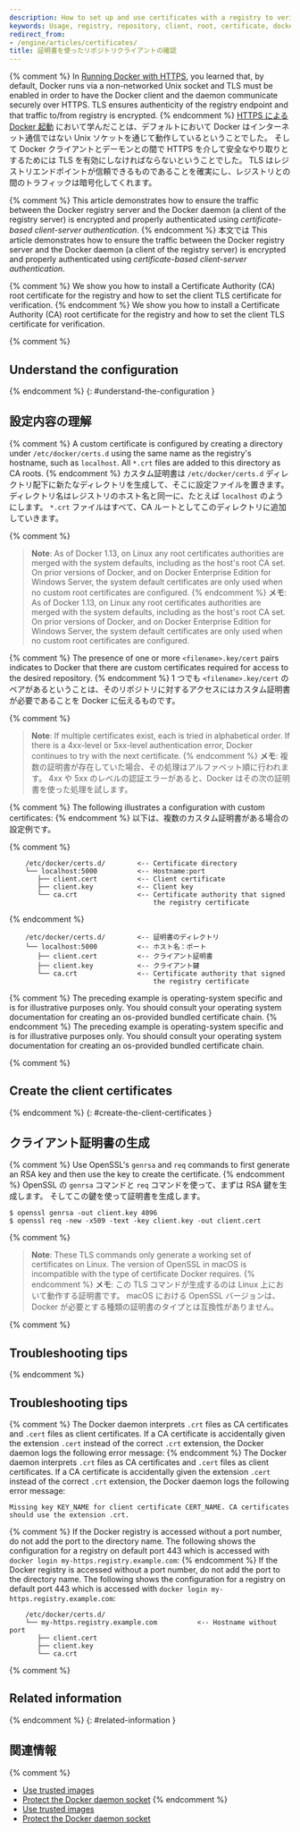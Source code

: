 ```yaml
---
description: How to set up and use certificates with a registry to verify access
keywords: Usage, registry, repository, client, root, certificate, docker, apache, ssl, tls, documentation, examples, articles, tutorials
redirect_from:
- /engine/articles/certificates/
title: 証明書を使ったリポジトリクライアントの確認
---
```


{% comment %}
In [Running Docker with HTTPS](https.md), you learned that, by default,
Docker runs via a non-networked Unix socket and TLS must be enabled in order
to have the Docker client and the daemon communicate securely over HTTPS.  TLS ensures authenticity of the registry endpoint and that traffic to/from registry is encrypted.
{% endcomment %}
[HTTPS による Docker 起動](https.md) において学んだことは、デフォルトにおいて Docker はインターネット通信ではない Unix ソケットを通じて動作しているということでした。
そして Docker クライアントとデーモンとの間で HTTPS を介して安全なやり取りとするためには TLS を有効にしなければならないということでした。
TLS はレジストリエンドポイントが信頼できるものであることを確実にし、レジストリとの間のトラフィックは暗号化してくれます。

{% comment %}
This article demonstrates how to ensure the traffic between the Docker registry
server and the Docker daemon (a client of the registry server) is encrypted and
properly authenticated using *certificate-based client-server authentication*.
{% endcomment %}
本文では
This article demonstrates how to ensure the traffic between the Docker registry
server and the Docker daemon (a client of the registry server) is encrypted and
properly authenticated using *certificate-based client-server authentication*.

{% comment %}
We show you how to install a Certificate Authority (CA) root certificate
for the registry and how to set the client TLS certificate for verification.
{% endcomment %}
We show you how to install a Certificate Authority (CA) root certificate
for the registry and how to set the client TLS certificate for verification.

{% comment %}
## Understand the configuration
{% endcomment %}
{: #understand-the-configuration }
## 設定内容の理解

{% comment %}
A custom certificate is configured by creating a directory under
`/etc/docker/certs.d` using the same name as the registry's hostname, such as
`localhost`. All `*.crt` files are added to this directory as CA roots.
{% endcomment %}
カスタム証明書は `/etc/docker/certs.d` ディレクトリ配下に新たなディレクトリを生成して、そこに設定ファイルを置きます。
ディレクトリ名はレジストリのホスト名と同一に、たとえば `localhost` のようにします。
`*.crt` ファイルはすべて、CA ルートとしてこのディレクトリに追加していきます。

{% comment %}
> **Note**:
> As of Docker 1.13, on Linux any root certificates authorities are merged
> with the system defaults, including as the host's root CA set. On prior
versions of Docker, and on Docker Enterprise Edition for Windows Server,
> the system default certificates are only used when no custom root certificates
> are configured.
{% endcomment %}
> **メモ**:
> As of Docker 1.13, on Linux any root certificates authorities are merged
> with the system defaults, including as the host's root CA set. On prior
versions of Docker, and on Docker Enterprise Edition for Windows Server,
> the system default certificates are only used when no custom root certificates
> are configured.

{% comment %}
The presence of one or more `<filename>.key/cert` pairs indicates to Docker
that there are custom certificates required for access to the desired
repository.
{% endcomment %}
1 つでも `<filename>.key/cert` のペアがあるということは、そのリポジトリに対するアクセスにはカスタム証明書が必要であることを Docker に伝えるものです。

{% comment %}
> **Note**:
> If multiple certificates exist, each is tried in alphabetical
> order. If there is a 4xx-level or 5xx-level authentication error, Docker
> continues to try with the next certificate.
{% endcomment %}
> **メモ**:
> 複数の証明書が存在していた場合、その処理はアルファベット順に行われます。
> 4xx や 5xx のレベルの認証エラーがあると、Docker はその次の証明書を使った処理を試します。

{% comment %}
The following illustrates a configuration with custom certificates:
{% endcomment %}
以下は、複数のカスタム証明書がある場合の設定例です。

{% comment %}
```
    /etc/docker/certs.d/        <-- Certificate directory
    └── localhost:5000          <-- Hostname:port
       ├── client.cert          <-- Client certificate
       ├── client.key           <-- Client key
       └── ca.crt               <-- Certificate authority that signed
                                    the registry certificate
```
{% endcomment %}
```
    /etc/docker/certs.d/        <-- 証明書のディレクトリ
    └── localhost:5000          <-- ホスト名：ポート
       ├── client.cert          <-- クライアント証明書
       ├── client.key           <-- クライアント鍵
       └── ca.crt               <-- Certificate authority that signed
                                    the registry certificate
```

{% comment %}
The preceding example is operating-system specific and is for illustrative
purposes only. You should consult your operating system documentation for
creating an os-provided bundled certificate chain.
{% endcomment %}
The preceding example is operating-system specific and is for illustrative
purposes only. You should consult your operating system documentation for
creating an os-provided bundled certificate chain.


{% comment %}
## Create the client certificates
{% endcomment %}
{: #create-the-client-certificates }
## クライアント証明書の生成

{% comment %}
Use OpenSSL's `genrsa` and `req` commands to first generate an RSA
key and then use the key to create the certificate.
{% endcomment %}
OpenSSL の `genrsa` コマンドと `req` コマンドを使って、まずは RSA 鍵を生成します。
そしてこの鍵を使って証明書を生成します。

    $ openssl genrsa -out client.key 4096
    $ openssl req -new -x509 -text -key client.key -out client.cert

{% comment %}
> **Note**:
> These TLS commands only generate a working set of certificates on Linux.
> The version of OpenSSL in macOS is incompatible with the type of
> certificate Docker requires.
{% endcomment %}
> **メモ**:
> この TLS コマンドが生成するのは Linux 上において動作する証明書です。
> macOS における OpenSSL バージョンは、Docker が必要とする種類の証明書のタイプとは互換性がありません。

{% comment %}
## Troubleshooting tips
{% endcomment %}
## Troubleshooting tips

{% comment %}
The Docker daemon interprets `.crt` files as CA certificates and `.cert` files
as client certificates. If a CA certificate is accidentally given the extension
`.cert` instead of the correct `.crt` extension, the Docker daemon logs the
following error message:
{% endcomment %}
The Docker daemon interprets `.crt` files as CA certificates and `.cert` files
as client certificates. If a CA certificate is accidentally given the extension
`.cert` instead of the correct `.crt` extension, the Docker daemon logs the
following error message:

```
Missing key KEY_NAME for client certificate CERT_NAME. CA certificates should use the extension .crt.
```

{% comment %}
If the Docker registry is accessed without a port number, do not add the port to the directory name.  The following shows the configuration for a registry on default port 443 which is accessed with `docker login my-https.registry.example.com`:
{% endcomment %}
If the Docker registry is accessed without a port number, do not add the port to the directory name.  The following shows the configuration for a registry on default port 443 which is accessed with `docker login my-https.registry.example.com`:

```
    /etc/docker/certs.d/
    └── my-https.registry.example.com          <-- Hostname without port
       ├── client.cert
       ├── client.key
       └── ca.crt
```

{% comment %}
## Related information
{% endcomment %}
{: #related-information }
## 関連情報

{% comment %}
* [Use trusted images](index.md)
* [Protect the Docker daemon socket](https.md)
{% endcomment %}
* [Use trusted images](index.md)
* [Protect the Docker daemon socket](https.md)

